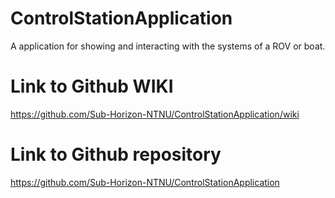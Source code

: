 # ControlStationApplication
A application for showing and interacting with the systems of a ROV or boat. 

# Link to Github WIKI
https://github.com/Sub-Horizon-NTNU/ControlStationApplication/wiki
# Link to Github repository
https://github.com/Sub-Horizon-NTNU/ControlStationApplication
